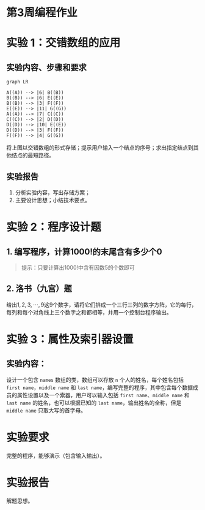 # 第3周编程作业

# 实验 1：交错数组的应用

## 实验内容、步骤和要求


```mermaid
graph LR

A((A)) --> |6| B((B))
B((B)) --> |6| E((E))
B((B)) --> |3| F((F))
E((E)) --> |11| G((G))
A((A)) --> |7| C((C))
C((C)) --> |2| D((D))
D((D)) --> |10| E((E))
D((D)) --> |3| F((F))
F((F)) --> |4| G((G))
```

将上图以交错数组的形式存储；提示用户输入一个结点的序号；求出指定结点到其他结点的最短路径。

## 实验报告

1. 分析实验内容，写出存储方案；
2. 主要设计思想；小结技术要点。

# 实验 2：程序设计题

## 1. 编写程序，计算$1000!$的末尾含有多少个$0$

> 提示：只要计算出$1000!$中含有因数$5$的个数即可

## 2. 洛书（九宫）题

给出$1,2,3,\cdots,9$这9个数字，请将它们排成一个三行三列的数字方阵，它的每行，每列和每个对角线上三个数字之和都相等，并用一个控制台程序输出。

# 实验 3：属性及索引器设置

## 实验内容：

设计一个包含 `names` 数组的类，数组可以存放 `n` 个人的姓名，每个姓名包括 `first name`，`middle name` 和 `last name`，编写完整的程序，其中包含每个数据成员的属性设置以及一个索器，用户可以输入包括 `first name`、`middle name` 和 `last name` 的姓名，也可以根据已知的 `last name`，输出姓名的全称，但是 `middle name` 只取大写的首字母。

# 实验要求

完整的程序，能够演示（包含输入输出）。

# 实验报告

解题思想。
